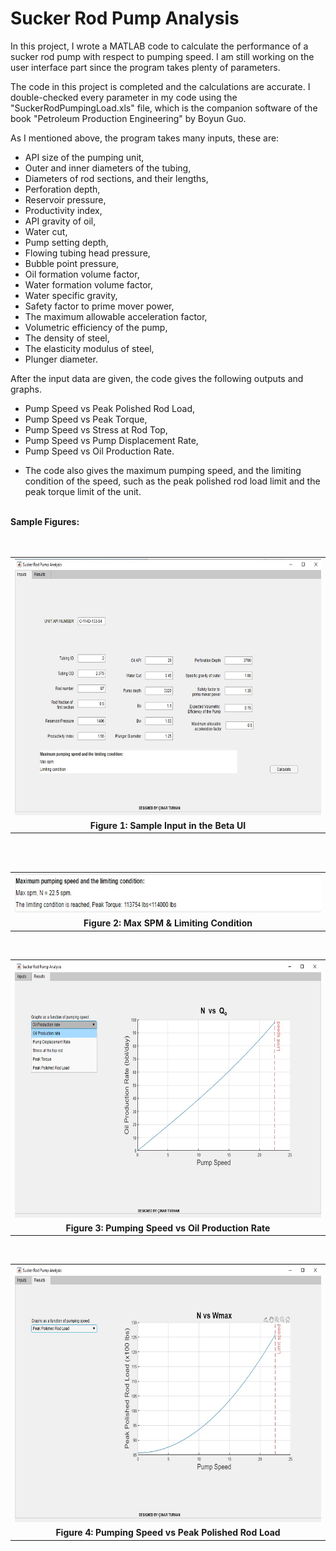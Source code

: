 # Sucker Rod Pump Analysis

<p>In this project, I wrote a MATLAB code to calculate the performance of a sucker rod pump with respect to pumping speed. I am still working on the user interface part since the program takes plenty of parameters.&nbsp;</p>

<p>The code in this project is completed and the calculations are accurate. I double-checked every parameter in my code using the "SuckerRodPumpingLoad.xls" file, which is the companion software of the book "Petroleum Production Engineering" by Boyun Guo.&nbsp;</p>

<p>As I mentioned above, the program takes many inputs, these are:</p>
<p></p>
<ul style="text-align: left;">
  <li>API size of the pumping unit,</li>
  <li>Outer and inner diameters of the tubing,</li>
  <li>Diameters of rod sections, and their lengths,</li>
  <li>Perforation depth,</li>
  <li>Reservoir pressure,</li>
  <li>Productivity index,</li>
  <li>API gravity of oil,</li>
  <li>Water cut,</li>
  <li>Pump setting depth,</li>
  <li>Flowing tubing head pressure,</li>
  <li>Bubble point pressure,</li>
  <li>Oil formation volume factor,</li>
  <li>Water formation volume factor,</li>
  <li>Water specific gravity,</li>
  <li>Safety factor to prime mover power,</li>
  <li>The maximum allowable acceleration factor,</li>
  <li>Volumetric efficiency of the pump,</li>
  <li>The density of steel,</li>
  <li>The elasticity modulus of steel,</li>
  <li>Plunger diameter.</li>
</ul>
<div>
  After the input data are given, the code gives the following outputs and graphs.
</div>
<p></p>
<div>
  <ul style="text-align: left;">
  <li>Pump Speed vs Peak Polished Rod Load,</li>
  <li>Pump Speed vs Peak Torque,</li>
  <li>Pump Speed vs Stress at Rod Top,</li>
  <li>Pump Speed vs Pump Displacement Rate,</li>
  <li>Pump Speed vs Oil Production Rate.</li>
</ul>
<ul>
  <li>The code also gives the maximum pumping speed, and the limiting condition of the speed, such as the peak polished rod load limit and the peak torque limit of the unit.</li>
</ul>
<div><br /></div>
<div><b>Sample Figures:</b></div>
<div><br /></div>
<div><br /></div>

<table align="center" cellpadding="0" cellspacing="0" class="tr-caption-container" style="margin-left: auto; margin-right: auto;">
    <tbody>
        <tr>
            <td style="text-align: center;">
                <a href="SRP_BEFORE.jpg" style="margin-left: auto; margin-right: auto;">
                    <img border="0" data-original-height="711" data-original-width="1109" height="410" src="out/SRP_BEFORE.jpg" width="640" />
                </a>
            </td>
        </tr>
        <tr>
            <td class="tr-caption" style="text-align: center;">
                <span style="text-align: left;"><b>Figure 1: Sample Input in the Beta UI</b></span>
            </td>
        </tr>
    </tbody>
</table>

<br />
<div><br /></div>

<table align="center" cellpadding="0" cellspacing="0" class="tr-caption-container" style="margin-left: auto; margin-right: auto;">
    <tbody>
        <tr>
            <td style="text-align: center;">
                <a href="SRP_Result1.jpg" style="margin-left: auto; margin-right: auto;">
                    <img border="0" data-original-height="69" data-original-width="715" height="62" src="out/SRP_Result1.jpg" width="640" />
                </a>
            </td>
        </tr>
        <tr>
            <td class="tr-caption" style="text-align: center;">
                <b style="text-align: left;">Figure 2: Max SPM &amp; Limiting Condition</b>
            </td>
        </tr>
    </tbody>
</table>

<br />
<table align="center" cellpadding="0" cellspacing="0" class="tr-caption-container" style="margin-left: auto; margin-right: auto;">
    <tbody>
        <tr>
            <td style="text-align: center;">
                <a href="SRP_Result2.jpg" style="margin-left: auto; margin-right: auto;">
                    <img border="0" data-original-height="712" data-original-width="1112" height="410" src="out/SRP_Result2.jpg" width="640" />
                </a>
            </td>
        </tr>
        <tr>
            <td class="tr-caption" style="text-align: center;">
                <b style="text-align: left;">Figure 3: Pumping Speed vs Oil Production Rate</b>
            </td>
        </tr>
    </tbody>
</table>

<br />
<table align="center" cellpadding="0" cellspacing="0" class="tr-caption-container" style="margin-left: auto; margin-right: auto;">
    <tbody>
        <tr>
            <td style="text-align: center;">
                <a href="SRP_Result3.jpg" style="margin-left: auto; margin-right: auto;">
                    <img border="0" data-original-height="710" data-original-width="1111" height="410" src="out/SRP_Result3.jpg" width="640" />
                </a>
            </td>
        </tr>
        <tr>
            <td class="tr-caption" style="text-align: center;">
                <b style="text-align: left;">Figure 4:&nbsp;</b><b style="text-align: left;">Pumping Speed vs Peak Polished Rod Load</b>
            </td>
        </tr>
    </tbody>
</table>

<br />
<div><br /></div>
<div><br /></div>
<div><br /></div>
